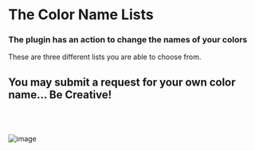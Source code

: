# The Color Name Lists
### The plugin has an action to change the names of your colors
These are three different lists you are able to choose from.<br>
## You may submit a request for your own color name... Be Creative!<br><br><br>
![image](https://user-images.githubusercontent.com/76603653/184660062-6728b4c6-75ff-4877-85cd-a5ad9423f7f3.png)


